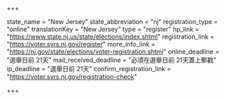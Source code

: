 +++

state_name = "New Jersey"
state_abbreviation = "nj"
registration_type = "online"
translationKey = "New Jersey"
type = "register"
hp_link = "https://www.state.nj.us/state/elections/index.shtml"
registration_link = "https://voter.svrs.nj.gov/register"
more_info_link = "https://nj.gov/state/elections/voter-registration.shtml"
online_deadline = "選舉日前 21天"
mail_received_deadline = "必須在選舉日前 21天蓋上郵戳"
ip_deadline = "選舉日前 21天"
confirm_registration_link = "https://voter.svrs.nj.gov/registration-check"

+++